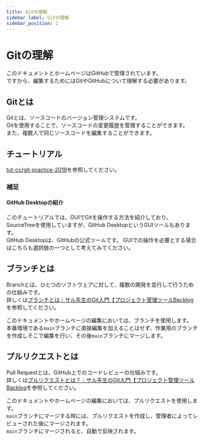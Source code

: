 ```yaml
---
title: Gitの理解
sidebar_label: Gitの理解
sidebar_position: 2
---
```

# Gitの理解
このドキュメントとホームページはGitHubで管理されています。  
ですから、編集するためにはGitやGitHubについて理解する必要があります。  

## Gitとは
Gitとは、ソースコードのバージョン管理システムです。  
Gitを使用することで、ソースコードの変更履歴を管理することができます。  
また、複数人で同じソースコードを編集することができます。

## チュートリアル
[tut-cc/git-practice-2019](https://github.com/tut-cc/git-practice-2019)を参照してください。  

### 補足
#### GitHub Desktopの紹介  
このチュートリアルでは、GUIでGitを操作する方法を紹介しており、SourceTreeを使用していますが、GitHub DesktopというGUIツールもあります。  
GitHub Desktopは、GitHubの公式ツールです。 GUIでの操作を必要とする場合はこちらも選択肢の一つとして考えてみてください。

## ブランチとは
Branchとは、ひとつのソフトウェアに対して、複数の開発を並行して行うための仕組みです。  
詳しくは[ブランチとは｜サル先生のGit入門【プロジェクト管理ツールBacklog](https://backlog.com/ja/git-tutorial/stepup/01/)を参照してください。  
  
このドキュメントやホームページの編集においては、ブランチを使用します。  
本番環境である`main`ブランチに直接編集を加えることはせず、作業用のブランチを作成しそこで編集を行い、その後`main`ブランチにマージします。 

## プルリクエストとは
Pull Requestとは、GitHub上でのコードレビューの仕組みです。  
詳しくは[プルリクエストとは？｜サル先生のGit入門【プロジェクト管理ツールBacklog](https://backlog.com/ja/git-tutorial/pull-request/01/)を参照してください。  
  
このドキュメントやホームページの編集においては、プルリクエストを使用します。  
`main`ブランチにマージする時には、プルリクエストを作成し、管理者によってレビューされた後にマージされます。  
`main`ブランチにマージされると、自動で反映されます。




